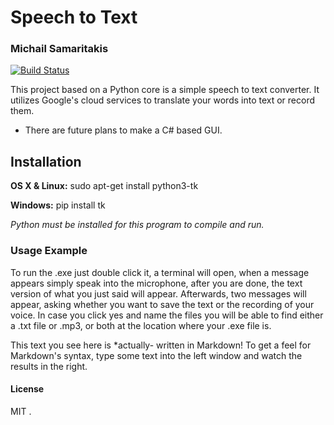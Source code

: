 # Speech to Text
### Michail Samaritakis

[![Build Status](https://travis-ci.org/joemccann/dillinger.svg?branch=master)](https://travis-ci.org/joemccann/dillinger)

This project based on a Python core is a simple speech to text converter. It utilizes Google's cloud services to translate your words into text or record them.
* There are future plans to make a C# based GUI.

## Installation

**OS X & Linux:** 
sudo apt-get install python3-tk

**Windows:** 
pip install tk

*Python must be installed for this program to compile and run.*

### Usage Example

To run the .exe just double click it, a terminal will open, when a message appears
simply speak into the microphone, after you are done, the text version of what 
you just said will appear. 
Afterwards, two messages will appear, asking whether you want to save the text
or the recording of your voice. In case you click yes and name the files
you will be able to find either a .txt file or .mp3, or both 
at the location where your .exe file is. 




This text you see here is *actually- written in Markdown! To get a feel
for Markdown's syntax, type some text into the left window and
watch the results in the right.

#### License 

MIT .